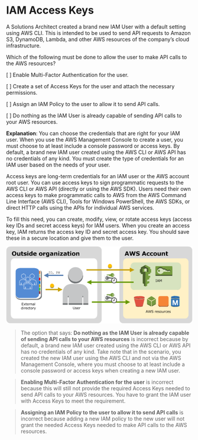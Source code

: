 # IAM Access Keys

A Solutions Architect created a brand new IAM User with a default setting using AWS CLI. This is intended to be used to send API requests to Amazon S3, DynamoDB, Lambda, and other AWS resources of the company’s cloud infrastructure.

Which of the following must be done to allow the user to make API calls to the AWS resources?

[ ] Enable Multi-Factor Authentication for the user.

[ ] Create a set of Access Keys for the user and attach the necessary permissions.

[ ] Assign an IAM Policy to the user to allow it to send API calls.

[ ] Do nothing as the IAM User is already capable of sending API calls to your AWS resources.

**Explanation**: You can choose the credentials that are right for your IAM user. When you use the AWS Management Console to create a user, you must choose to at least include a console password or access keys. By default, a brand new IAM user created using the AWS CLI or AWS API has no credentials of any kind. You must create the type of credentials for an IAM user based on the needs of your user.

Access keys are long-term credentials for an IAM user or the AWS account root user. You can use access keys to sign programmatic requests to the AWS CLI or AWS API (directly or using the AWS SDK). Users need their own access keys to make programmatic calls to AWS from the AWS Command Line Interface (AWS CLI), Tools for Windows PowerShell, the AWS SDKs, or direct HTTP calls using the APIs for individual AWS services.

To fill this need, you can create, modify, view, or rotate access keys (access key IDs and secret access keys) for IAM users. When you create an access key, IAM returns the access key ID and secret access key. You should save these in a secure location and give them to the user.

![Fig. 1 IAM Access Keys](../../../../img/security/iam/iam-access-keys/fig01.png)

> The option that says: **Do nothing as the IAM User is already capable of sending API calls to your AWS resources** is incorrect because by default, a brand new IAM user created using the AWS CLI or AWS API has no credentials of any kind. Take note that in the scenario, you created the new IAM user using the AWS CLI and not via the AWS Management Console, where you must choose to at least include a console password or access keys when creating a new IAM user.

> **Enabling Multi-Factor Authentication for the user** is incorrect because this will still not provide the required Access Keys needed to send API calls to your AWS resources. You have to grant the IAM user with Access Keys to meet the requirement.

> **Assigning an IAM Policy to the user to allow it to send API calls** is incorrect because adding a new IAM policy to the new user will not grant the needed Access Keys needed to make API calls to the AWS resources.

<br />
